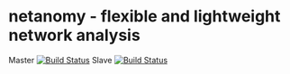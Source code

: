 netanomy - flexible and lightweight network analysis
==============

Master [![Build Status](https://travis-ci.org/DanoPrat/Netanomy.png?branch=master)](https://travis-ci.org/DanoPrat/Netanomy)
Slave [![Build Status](https://travis-ci.org/DanoPrat/Netanomy.png?branch=slave)](https://travis-ci.org/DanoPrat/Netanomy)
